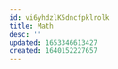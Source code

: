```yaml
---
id: vi6yhdzlK5dncfpklrolk
title: Math
desc: ''
updated: 1653346613427
created: 1640152227657
---
```



